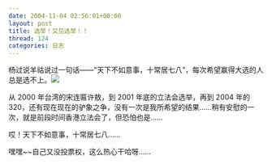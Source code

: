```yaml
---
date: 2004-11-04 02:56:01+00:00
layout: post
title: 选举！又见选举！！
thread: 124
categories: 日志
---
```


杨过说羊祜说过一句话——“天下不如意事，十常居七八”，每次希望赢得大选的人总是选不上。![](http://yonsm.reg365.com/img/emot/cry.gif)

从 2000 年台湾的宋连匾许敖，到 2001 年底的立法会选举，再到 2004 年的 320，还有现在现在的驴象之争，没有一次是我所希望的结果……稍有安慰的一次，就是前段时间香港立法会了，但恐怕也是……

哎！天下不如意事，十常居七八……

嘿嘿~~自己又没投票权，这么热心干哈呀……
